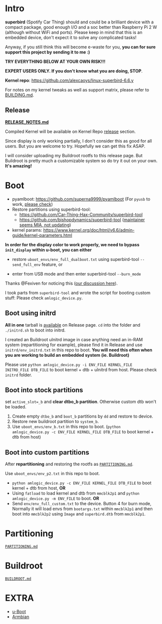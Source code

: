 # Intro

**superbird** (Spotify Car Thing) should and could be a brilliant device with a compact package, good enough I/O and a soc better than Raspberry Pi 2 W (although without WiFi and ports). Please keep in mind that this is an embedded device, don't expect it to solve any complicated tasks!

Anyway, if you still think this will become e-waste for you, **you can for sure support this project by sending it to me :)**

**TRY EVERYTHING BELOW AT YOUR OWN RISK!!!**

**EXPERT USERS ONLY. If you don't know what you are doing, STOP**.

**Kernel repo**: https://github.com/alexcaoys/linux-superbird-6.6.y

For notes on my kernel tweaks as well as support matrix, please refer to [BUILDING.md](https://github.com/alexcaoys/notes-superbird/blob/main/BUILDING.md).

## Release

**[RELEASE_NOTES.md](https://github.com/alexcaoys/notes-superbird/blob/main/RELEASE_NOTES.md)**

Compiled Kernel will be available on Kernel Repo [release](https://github.com/alexcaoys/linux-superbird-6.6.y/releases) section.

Since display is only working partially, I don't consider this as good for all users. But you are welcome to try. Hopefully we can get this fix ASAP.

I will consider uploading my Buildroot rootfs to this release page. But Buildroot is pretty much a customizable system so do try it out on your own. **It's amazing!**

# Boot

- pyamlboot: https://github.com/superna9999/pyamlboot (For `pyusb` to work, [please check](https://github.com/pyusb/pyusb/issues/237))
- Restore partitions using superbird-tool: 
  - https://github.com/Car-Thing-Hax-Community/superbird-tool
  - https://github.com/bishopdynamics/superbird-tool ([maintainer seems MIA, not updating](https://github.com/alexcaoys/notes-superbird/issues/6))
- kernel params: https://www.kernel.org/doc/html/v6.6/admin-guide/kernel-parameters.html

**In order for the display color to work properly, we need to bypass `init_display` within u-boot, you can either**

- restore `uboot_envs/env_full_dualboot.txt` using superbird-tool `--send_full_env` feature, or

- enter from USB mode and then enter superbird-tool `--burn_mode`

Thanks @Fexiven for noticing this ([our discussion here](https://github.com/alexcaoys/notes-superbird/issues/3)).

I took parts from `superbird-tool` and wrote the script for booting custom stuff: Please check `amlogic_device.py`.

## Boot using initrd

**All in one** tarball is [available](https://github.com/alexcaoys/notes-superbird/releases/tag/20240724) on Release page. `cd` into the folder and `./initrd.sh` to boot into initrd.

I created an Buildroot uInitrd image in case anything need an in-RAM system (repartitioning for example), please find it in Release and use `initrd/env_initrd.txt` in this repo to boot. **You will need this often when you are working to build an embedded system (ie. Buildroot)**

Please use `python amlogic_device.py -i ENV_FILE KERNEL_FILE INITRD_FILE DTB_FILE` to boot kernel + dtb + uInitrd from host. Please check `initrd` folder.

## Boot into stock partitions

set `active_slot=_b` and **clear dtbo_b partition**. Otherwise custom dtb won't be loaded.

1. Create empty `dtbo_b` and `boot_b` partitions by `dd` and restore to device.
2. Restore new buildroot partition to `system_b`.
3. Use `uboot_envs/env_b.txt` in this repo to boot. (`python amlogic_device.py -c ENV_FILE KERNEL_FILE DTB_FILE` to boot kernel + dtb from host)

## Boot into custom partitions

After **repartitioning** and restoring the rootfs as [`PARTITIONING.md`](https://github.com/alexcaoys/notes-superbird/blob/main/partitioning/PARTITIONING.md).

Use `uboot_envs/env_p2.txt` in this repo to boot. 

- `python amlogic_device.py -c ENV_FILE KERNEL_FILE DTB_FILE` to boot kernel + dtb from host, **OR**
- Using `fatload` to load kernel and dtb from `mmcblk2p1` and `python amlogic_device.py -m ENV_FILE` to boot. **OR**
- Send `env/env_full_custom.txt` to the device. Button 4 for burn mode, Normally it will load envs from `bootargs.txt` within `mmcblk2p1` and then boot into `mmcblk2p2` using `Image` and `superbird.dtb` from `mmcblk2p1`.

# Partitioning
[`PARTITIONING.md`](https://github.com/alexcaoys/notes-superbird/blob/main/partitioning/PARTITIONING.md)

# Buildroot

[`BUILDROOT.md`](https://github.com/alexcaoys/notes-superbird/blob/main/buildroot/BUILDROOT.md)

# EXTRA

- [u-Boot](https://github.com/alexcaoys/notes-superbird/blob/main/BUILDING.md#u-boot)
- [Armbian](https://github.com/alexcaoys/notes-superbird/blob/main/BUILDING.md#armbian)